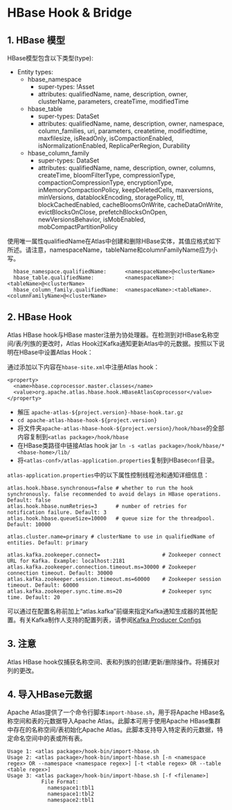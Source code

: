 # HBase Hook & Bridge
## 1. HBase 模型
HBase模型包含以下类型(type):
- Entity types:
  - hbase_namespace
    - super-types: !Asset
    - attributes: qualifiedName, name, description, owner, clusterName, parameters, createTime, modifiedTime
  - hbase_table
    - super-types: DataSet
    - attributes: qualifiedName, name, description, owner, namespace, column_families, uri, parameters, createtime, modifiedtime, maxfilesize, isReadOnly, isCompactionEnabled, isNormalizationEnabled, ReplicaPerRegion, Durability
  - hbase_column_family
    - super-types: DataSet
    - attributes: qualifiedName, name, description, owner, columns, createTime, bloomFilterType, compressionType, compactionCompressionType, encryptionType, inMemoryCompactionPolicy, keepDeletedCells, maxversions, minVersions, datablockEncoding, storagePolicy, ttl, blockCachedEnabled, cacheBloomsOnWrite, cacheDataOnWrite, evictBlocksOnClose, prefetchBlocksOnOpen, newVersionsBehavior, isMobEnabled, mobCompactPartitionPolicy


使用唯一属性qualifiedName在Atlas中创建和删除HBase实体，其值应格式如下所述。请注意，namespaceName，tableName和columnFamilyName应为小写。

```
  hbase_namespace.qualifiedName:      <namespaceName>@<clusterName>
  hbase_table.qualifiedName:          <namespaceName>:<tableName>@<clusterName>
  hbase_column_family.qualifiedName:  <namespaceName>:<tableName>.<columnFamilyName>@<clusterName>

```
## 2. HBase Hook
Atlas HBase hook与HBase master注册为协处理器。在检测到对HBase名称空间/表/列族的更改时，Atlas Hook过Kafka通知更新Atlas中的元数据。按照以下说明在HBase中设置Atlas Hook：

通过添加以下内容在`hbase-site.xml`中注册Atlas hook：
```
<property>
  <name>hbase.coprocessor.master.classes</name>
  <value>org.apache.atlas.hbase.hook.HBaseAtlasCoprocessor</value>
</property>

```

- 解压 `apache-atlas-${project.version}-hbase-hook.tar.gz`
- `cd apache-atlas-hbase-hook-${project.version}`
- 将文件夹`apache-atlas-hbase-hook-${project.version}/hook/hbase`的全部内容复制到`<atlas package>/hook/hbase`
- 在HBase类路径中链接Atlas hook jar `ln -s <atlas package>/hook/hbase/* <hbase-home>/lib/`
- 将`<atlas-conf>/atlas-application.properties`复制到HBase`conf`目录。

`atlas-application.properties`中的以下属性控制线程池和通知详细信息：

```
atlas.hook.hbase.synchronous=false # whether to run the hook synchronously. false recommended to avoid delays in HBase operations. Default: false
atlas.hook.hbase.numRetries=3      # number of retries for notification failure. Default: 3
atlas.hook.hbase.queueSize=10000   # queue size for the threadpool. Default: 10000

atlas.cluster.name=primary # clusterName to use in qualifiedName of entities. Default: primary

atlas.kafka.zookeeper.connect=                    # Zookeeper connect URL for Kafka. Example: localhost:2181
atlas.kafka.zookeeper.connection.timeout.ms=30000 # Zookeeper connection timeout. Default: 30000
atlas.kafka.zookeeper.session.timeout.ms=60000    # Zookeeper session timeout. Default: 60000
atlas.kafka.zookeeper.sync.time.ms=20             # Zookeeper sync time. Default: 20
```
可以通过在配置名称前加上“atlas.kafka”前缀来指定Kafka通知生成器的其他配置。有关Kafka制作人支持的配置列表，请参阅[Kafka Producer Configs](http://kafka.apache.org/documentation/#producerconfigs)

## 3. 注意
Atlas HBase hook仅捕获名称空间、表和列族的创建/更新/删除操作。将捕获对列的更改。

## 4. 导入HBase元数据
Apache Atlas提供了一个命令行脚本`import-hbase.sh`，用于将Apache HBase名称空间和表的元数据导入Apache Atlas。此脚本可用于使用Apache HBase集群中存在的名称空间/表初始化Apache Atlas。此脚本支持导入特定表的元数据，特定命名空间中的表或所有表。
```
Usage 1: <atlas package>/hook-bin/import-hbase.sh
Usage 2: <atlas package>/hook-bin/import-hbase.sh [-n <namespace regex> OR --namespace <namespace regex>] [-t <table regex> OR --table <table regex>]
Usage 3: <atlas package>/hook-bin/import-hbase.sh [-f <filename>]
           File Format:
             namespace1:tbl1
             namespace1:tbl2
             namespace2:tbl1
```
